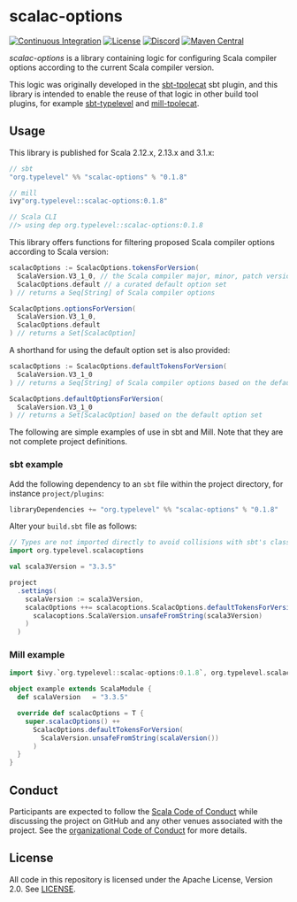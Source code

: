 # scalac-options

[![Continuous Integration](https://github.com/typelevel/scalac-options/actions/workflows/ci.yml/badge.svg)](https://github.com/typelevel/scalac-options/actions/workflows/ci.yml)
[![License](https://img.shields.io/github/license/typelevel/scalac-options.svg)](https://opensource.org/licenses/Apache-2.0)
[![Discord](https://img.shields.io/discord/632277896739946517.svg?label=&logo=discord&logoColor=ffffff&color=404244&labelColor=6A7EC2)](https://discord.gg/D7wY3aH7BQ)
[![Maven Central](https://img.shields.io/maven-central/v/org.typelevel/scalac-options_3)](https://search.maven.org/artifact/org.typelevel/scalac-options_3)

*scalac-options* is a library containing logic for configuring Scala compiler options according to the current Scala compiler version.

This logic was originally developed in the [sbt-tpolecat](https://github.com/typelevel/sbt-tpolecat) sbt plugin, and this library is intended to enable the reuse of that logic in other build tool plugins, for example [sbt-typelevel](https://github.com/typelevel/sbt-typelevel) and [mill-tpolecat](https://github.com/DavidGregory084/mill-tpolecat).

## Usage

This library is published for Scala 2.12.x, 2.13.x and 3.1.x:

```scala
// sbt
"org.typelevel" %% "scalac-options" % "0.1.8"

// mill
ivy"org.typelevel::scalac-options:0.1.8"

// Scala CLI
//> using dep org.typelevel::scalac-options:0.1.8
```

This library offers functions for filtering proposed Scala compiler options according to Scala version:

```scala
scalacOptions := ScalacOptions.tokensForVersion(
  ScalaVersion.V3_1_0, // the Scala compiler major, minor, patch version
  ScalacOptions.default // a curated default option set
) // returns a Seq[String] of Scala compiler options

ScalacOptions.optionsForVersion(
  ScalaVersion.V3_1_0,
  ScalacOptions.default
) // returns a Set[ScalacOption]
```

A shorthand for using the default option set is also provided:

```scala
scalacOptions := ScalacOptions.defaultTokensForVersion(
  ScalaVersion.V3_1_0
) // returns a Seq[String] of Scala compiler options based on the default option set

ScalacOptions.defaultOptionsForVersion(
  ScalaVersion.V3_1_0
) // returns a Set[ScalacOption] based on the default option set
```

The following are simple examples of use in sbt and Mill. Note that they are not complete project definitions.

### sbt example

Add the following dependency to an `sbt` file within the project directory, for instance `project/plugins`:

```scala
libraryDependencies += "org.typelevel" %% "scalac-options" % "0.1.8"
```

Alter your `build.sbt` file as follows:

```scala
// Types are not imported directly to avoid collisions with sbt's classes.
import org.typelevel.scalacoptions

val scala3Version = "3.3.5"

project
  .settings(
    scalaVersion := scala3Version,
    scalacOptions ++= scalacoptions.ScalacOptions.defaultTokensForVersion(
      scalacoptions.ScalaVersion.unsafeFromString(scala3Version)
    )
  )
```

### Mill example

```scala
import $ivy.`org.typelevel::scalac-options:0.1.8`, org.typelevel.scalacoptions._

object example extends ScalaModule {
  def scalaVersion   = "3.3.5"

  override def scalacOptions = T {
    super.scalacOptions() ++
      ScalacOptions.defaultTokensForVersion(
        ScalaVersion.unsafeFromString(scalaVersion())
      )
  }
}
```

## Conduct

Participants are expected to follow the [Scala Code of Conduct](https://www.scala-lang.org/conduct/) while discussing the project on GitHub and any other venues associated with the project. See the [organizational Code of Conduct](https://github.com/typelevel/.github/blob/main/CODE_OF_CONDUCT.md) for more details.

## License

All code in this repository is licensed under the Apache License, Version 2.0. See [LICENSE](./LICENSE).
